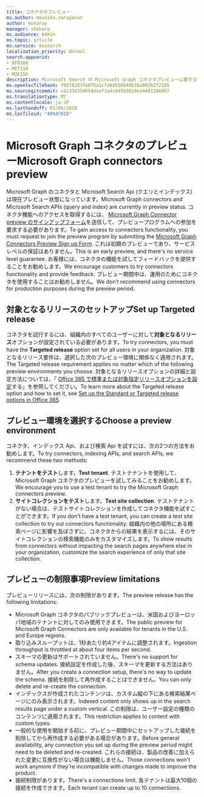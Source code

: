 ```yaml
---
title: コネクタのプレビュー
ms.author: mounika.narayanan
author: monaray
manager: shohara
ms.audience: Admin
ms.topic: article
ms.service: mssearch
localization_priority: Normal
search.appverid:
- BFB160
- MET150
- MOE150
description: Microsoft Search の Microsoft Graph コネクタプレビューに関する情報を確認します。
ms.openlocfilehash: f95f6283fa875a1cfa84556640b16a902b2f2185
ms.sourcegitcommit: c41334350654daef3a4cd45b5b18ea4401286997
ms.translationtype: MT
ms.contentlocale: ja-JP
ms.lasthandoff: 01/06/2020
ms.locfileid: "40947019"
---
```

# <a name="microsoft-graph-connectors-preview"></a><span data-ttu-id="51d48-103">Microsoft Graph コネクタのプレビュー</span><span class="sxs-lookup"><span data-stu-id="51d48-103">Microsoft Graph connectors preview</span></span>

<span data-ttu-id="51d48-104">Microsoft Graph のコネクタと Microsoft Search Api (クエリとインデックス) は現在プレビュー状態になっています。</span><span class="sxs-lookup"><span data-stu-id="51d48-104">Microsoft Graph connectors and Microsoft Search APIs (query and index) are currently in preview status.</span></span> <span data-ttu-id="51d48-105">コネクタ機能へのアクセスを取得するには、 <a href="https://forms.office.com/Pages/ResponsePage.aspx?id=v4j5cvGGr0GRqy180BHbRxWYgu82J_RFnMMATAS6_chUNVYwNU1CMDNZUDBSSDZKWVo2RDJDRjRLQi4u" target="_blank">Microsoft Graph Connector preview のサインアップフォーム</a>を送信して、プレビュープログラムへの参加を要求する必要があります。</span><span class="sxs-lookup"><span data-stu-id="51d48-105">To gain access to connectors functionality, you must request to join the preview program by submitting the <a href="https://forms.office.com/Pages/ResponsePage.aspx?id=v4j5cvGGr0GRqy180BHbRxWYgu82J_RFnMMATAS6_chUNVYwNU1CMDNZUDBSSDZKWVo2RDJDRjRLQi4u" target="_blank">Microsoft Graph Connectors Preview Sign up Form</a>.</span></span> <span data-ttu-id="51d48-106">これは初期のプレビューであり、サービスレベルの保証はありません。</span><span class="sxs-lookup"><span data-stu-id="51d48-106">This is an early preview, and there's no service level guarantee.</span></span> <span data-ttu-id="51d48-107">お客様には、コネクタの機能を試してフィードバックを提供することをお勧めします。</span><span class="sxs-lookup"><span data-stu-id="51d48-107">We encourage customers to try connectors functionality and provide feedback.</span></span> <span data-ttu-id="51d48-108">プレビュー期間中は、運用のためにコネクタを使用することはお勧めしません。</span><span class="sxs-lookup"><span data-stu-id="51d48-108">We don’t recommend using connectors for production purposes during the preview period.</span></span>

## <a name="set-up-targeted-release"></a><span data-ttu-id="51d48-109">対象となるリリースのセットアップ</span><span class="sxs-lookup"><span data-stu-id="51d48-109">Set up Targeted release</span></span>
<span data-ttu-id="51d48-110">コネクタを試行するには、組織内のすべてのユーザーに対して**対象となるリリース**オプションが設定されている必要があります。</span><span class="sxs-lookup"><span data-stu-id="51d48-110">To try connectors, you must have the **Targeted release** option set for all users in your organization.</span></span> <span data-ttu-id="51d48-111">対象となるリリース要件は、選択した次のプレビュー環境に関係なく適用されます。</span><span class="sxs-lookup"><span data-stu-id="51d48-111">The Targeted release requirement applies no matter which of the following preview environments you choose.</span></span>
<span data-ttu-id="51d48-112">対象となるリリースオプションの詳細と設定方法については、「 <a href="https://docs.microsoft.com/office365/admin/manage/release-options-in-office-365?view=o365-worldwide" target="_blank">Office 365 で標準または対象指定リリースオプションを設定</a>する」を参照してください。</span><span class="sxs-lookup"><span data-stu-id="51d48-112">To learn more about the Targeted release option and how to set it, see <a href="https://docs.microsoft.com/office365/admin/manage/release-options-in-office-365?view=o365-worldwide" target="_blank">Set up the Standard or Targeted release options in Office 365</a>.</span></span>

## <a name="choose-a-preview-environment"></a><span data-ttu-id="51d48-113">プレビュー環境を選択する</span><span class="sxs-lookup"><span data-stu-id="51d48-113">Choose a preview environment</span></span> 
<span data-ttu-id="51d48-114">コネクタ、インデックス Api、および検索 Api を試すには、次の2つの方法をお勧めします。</span><span class="sxs-lookup"><span data-stu-id="51d48-114">To try connectors, indexing APIs, and search APIs, we recommend these two methods:</span></span>
1. <span data-ttu-id="51d48-115">**テナントをテスト**します。</span><span class="sxs-lookup"><span data-stu-id="51d48-115">**Test tenant**.</span></span>  <span data-ttu-id="51d48-116">テストテナントを使用して、Microsoft Graph コネクタのプレビューを試してみることをお勧めします。</span><span class="sxs-lookup"><span data-stu-id="51d48-116">We encourage you to use a test tenant to try the Microsoft Graph connectors preview.</span></span>
2. <span data-ttu-id="51d48-117">**サイトコレクションをテスト**します。</span><span class="sxs-lookup"><span data-stu-id="51d48-117">**Test site collection**.</span></span> <span data-ttu-id="51d48-118">テストテナントがない場合は、テストサイトコレクションを作成してコネクタ機能を試すことができます。</span><span class="sxs-lookup"><span data-stu-id="51d48-118">If you don't have a test tenant, you can create a test site collection to try out connectors functionality.</span></span> <span data-ttu-id="51d48-119">組織内の他の場所にある検索ページに影響を及ぼさずに、コネクタからの結果を表示するには、そのサイトコレクションの検索機能のみをカスタマイズします。</span><span class="sxs-lookup"><span data-stu-id="51d48-119">To show results from connectors without impacting the search pages anywhere else in your organization, customize the search experience of only that site collection.</span></span>

## <a name="preview-limitations"></a><span data-ttu-id="51d48-120">プレビューの制限事項</span><span class="sxs-lookup"><span data-stu-id="51d48-120">Preview limitations</span></span>
<span data-ttu-id="51d48-121">プレビューリリースには、次の制限があります。</span><span class="sxs-lookup"><span data-stu-id="51d48-121">The preview release has the following limitations:</span></span>
* <span data-ttu-id="51d48-122">Microsoft Graph コネクタのパブリックプレビューは、米国およびヨーロッパ地域のテナントに対してのみ使用できます。</span><span class="sxs-lookup"><span data-stu-id="51d48-122">The public preview for Microsoft Graph Connectors are only available for tenants in the U.S. and Europe regions.</span></span> 
* <span data-ttu-id="51d48-123">取り込みスループットは、1秒あたり約4アイテムに調整されます。</span><span class="sxs-lookup"><span data-stu-id="51d48-123">Ingestion throughput is throttled at about four items per second.</span></span>
* <span data-ttu-id="51d48-124">スキーマの更新はサポートされていません。</span><span class="sxs-lookup"><span data-stu-id="51d48-124">There's no support for schema updates.</span></span> <span data-ttu-id="51d48-125">接続設定を作成した後、スキーマを更新する方法はありません。</span><span class="sxs-lookup"><span data-stu-id="51d48-125">After you create a connection setup, there's no way to update the schema.</span></span> <span data-ttu-id="51d48-126">接続を削除して再作成することはできません。</span><span class="sxs-lookup"><span data-stu-id="51d48-126">You can only delete and re-create the connection.</span></span>
* <span data-ttu-id="51d48-127">インデックスが作成されたコンテンツは、カスタム縦の下にある検索結果ページにのみ表示されます。</span><span class="sxs-lookup"><span data-stu-id="51d48-127">Indexed content only shows up in the search results page under a custom vertical.</span></span> <span data-ttu-id="51d48-128">この制限は、ユーザー設定の種類のコンテンツに適用されます。</span><span class="sxs-lookup"><span data-stu-id="51d48-128">This restriction applies to content with custom types.</span></span>
* <span data-ttu-id="51d48-129">一般的な使用を開始する前に、プレビュー期間中にセットアップした接続を削除してから再作成する必要がある場合があります。</span><span class="sxs-lookup"><span data-stu-id="51d48-129">Before general availability, any connection you set up during the preview period might need to be deleted and re-created.</span></span> <span data-ttu-id="51d48-130">これらの接続は、製品の改善に加えられた変更に互換性がない場合は機能しません。</span><span class="sxs-lookup"><span data-stu-id="51d48-130">Those connections won't work anymore if they're incompatible with changes made to improve the product.</span></span>
* <span data-ttu-id="51d48-131">接続制限があります。</span><span class="sxs-lookup"><span data-stu-id="51d48-131">There's a connections limit.</span></span> <span data-ttu-id="51d48-132">各テナントは最大10個の接続を作成できます。</span><span class="sxs-lookup"><span data-stu-id="51d48-132">Each tenant can create up to 10 connections.</span></span>
